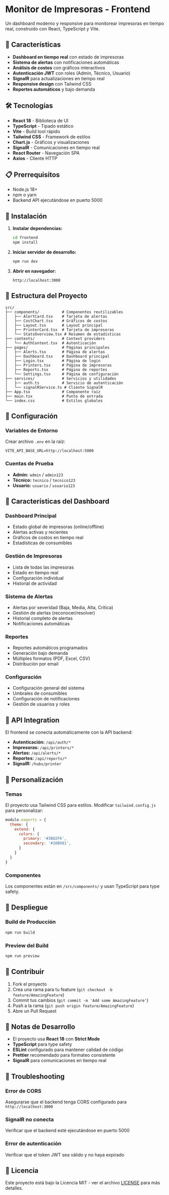 # Monitor de Impresoras - Frontend

Un dashboard moderno y responsive para monitorear impresoras en tiempo real, construido con React, TypeScript y Vite.

## 🚀 Características

- **Dashboard en tiempo real** con estado de impresoras
- **Sistema de alertas** con notificaciones automáticas
- **Análisis de costos** con gráficos interactivos
- **Autenticación JWT** con roles (Admin, Técnico, Usuario)
- **SignalR** para actualizaciones en tiempo real
- **Responsive design** con Tailwind CSS
- **Reportes automáticos** y bajo demanda

## 🛠️ Tecnologías

- **React 18** - Biblioteca de UI
- **TypeScript** - Tipado estático
- **Vite** - Build tool rápido
- **Tailwind CSS** - Framework de estilos
- **Chart.js** - Gráficos y visualizaciones
- **SignalR** - Comunicaciones en tiempo real
- **React Router** - Navegación SPA
- **Axios** - Cliente HTTP

## 📋 Prerrequisitos

- Node.js 18+
- npm o yarn
- Backend API ejecutándose en puerto 5000

## 🚀 Instalación

1. **Instalar dependencias:**
   ```bash
   cd frontend
   npm install
   ```

2. **Iniciar servidor de desarrollo:**
   ```bash
   npm run dev
   ```

3. **Abrir en navegador:**
   ```
   http://localhost:3000
   ```

## 📁 Estructura del Proyecto

```
src/
├── components/          # Componentes reutilizables
│   ├── AlertCard.tsx    # Tarjeta de alertas
│   ├── CostChart.tsx    # Gráficos de costos
│   ├── Layout.tsx       # Layout principal
│   ├── PrinterCard.tsx  # Tarjeta de impresoras
│   └── StatsOverview.tsx # Resumen de estadísticas
├── contexts/            # Context providers
│   └── AuthContext.tsx  # Autenticación
├── pages/               # Páginas principales
│   ├── Alerts.tsx       # Página de alertas
│   ├── Dashboard.tsx    # Dashboard principal
│   ├── Login.tsx        # Página de login
│   ├── Printers.tsx     # Página de impresoras
│   ├── Reports.tsx      # Página de reportes
│   └── Settings.tsx     # Página de configuración
├── services/            # Servicios y utilidades
│   ├── auth.ts          # Servicio de autenticación
│   └── signalRService.ts # Cliente SignalR
├── App.tsx              # Componente raíz
├── main.tsx             # Punto de entrada
└── index.css            # Estilos globales
```

## 🔧 Configuración

### Variables de Entorno

Crear archivo `.env` en la raíz:

```env
VITE_API_BASE_URL=http://localhost:5000
```

### Cuentas de Prueba

- **Admin:** `admin` / `admin123`
- **Técnico:** `tecnico` / `tecnico123`
- **Usuario:** `usuario` / `usuario123`

## 📱 Características del Dashboard

### Dashboard Principal
- Estado global de impresoras (online/offline)
- Alertas activas y recientes
- Gráficos de costos en tiempo real
- Estadísticas de consumibles

### Gestión de Impresoras
- Lista de todas las impresoras
- Estado en tiempo real
- Configuración individual
- Historial de actividad

### Sistema de Alertas
- Alertas por severidad (Baja, Media, Alta, Crítica)
- Gestión de alertas (reconocer/resolver)
- Historial completo de alertas
- Notificaciones automáticas

### Reportes
- Reportes automáticos programados
- Generación bajo demanda
- Múltiples formatos (PDF, Excel, CSV)
- Distribución por email

### Configuración
- Configuración general del sistema
- Umbrales de consumibles
- Configuración de notificaciones
- Gestión de usuarios y roles

## 🔌 API Integration

El frontend se conecta automáticamente con la API backend:

- **Autenticación:** `/api/auth/*`
- **Impresoras:** `/api/printers/*`
- **Alertas:** `/api/alerts/*`
- **Reportes:** `/api/reports/*`
- **SignalR:** `/hubs/printer`

## 🎨 Personalización

### Temas
El proyecto usa Tailwind CSS para estilos. Modificar `tailwind.config.js` para personalizar:

```javascript
module.exports = {
  theme: {
    extend: {
      colors: {
        primary: '#3B82F6',
        secondary: '#10B981',
      }
    }
  }
}
```

### Componentes
Los componentes están en `/src/components/` y usan TypeScript para type safety.

## 🚀 Despliegue

### Build de Producción
```bash
npm run build
```

### Preview del Build
```bash
npm run preview
```

## 🤝 Contribuir

1. Fork el proyecto
2. Crea una rama para tu feature (`git checkout -b feature/AmazingFeature`)
3. Commit tus cambios (`git commit -m 'Add some AmazingFeature'`)
4. Push a la rama (`git push origin feature/AmazingFeature`)
5. Abre un Pull Request

## 📝 Notas de Desarrollo

- El proyecto usa **React 18** con **Strict Mode**
- **TypeScript** para type safety
- **ESLint** configurado para mantener calidad de código
- **Prettier** recomendado para formateo consistente
- **SignalR** para comunicaciones en tiempo real

## 🐛 Troubleshooting

### Error de CORS
Asegurarse que el backend tenga CORS configurado para `http://localhost:3000`

### SignalR no conecta
Verificar que el backend esté ejecutándose en puerto 5000

### Error de autenticación
Verificar que el token JWT sea válido y no haya expirado

## 📄 Licencia

Este proyecto está bajo la Licencia MIT - ver el archivo [LICENSE](LICENSE) para más detalles.
